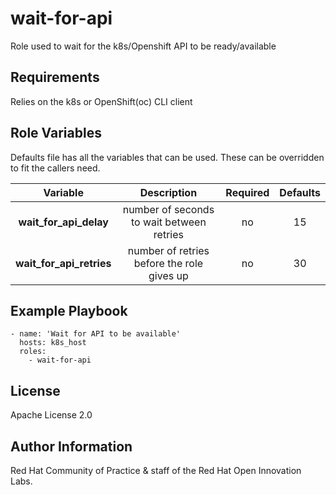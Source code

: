 wait-for-api
============

Role used to wait for the k8s/Openshift API to be ready/available

Requirements
------------

Relies on the k8s or OpenShift(oc) CLI client

Role Variables
--------------

Defaults file has all the variables that can be used. These can be overridden to fit the callers need.

| Variable | Description | Required | Defaults |
|:--------:|:-----------:|:--------:|:--------:|
|**wait_for_api_delay**| number of seconds to wait between retries | no | 15 |
|**wait_for_api_retries**| number of retries before the role gives up | no | 30 |


Example Playbook
----------------

```
- name: 'Wait for API to be available'
  hosts: k8s_host
  roles:
    - wait-for-api
```

License
-------

Apache License 2.0

Author Information
------------------

Red Hat Community of Practice & staff of the Red Hat Open Innovation Labs.
